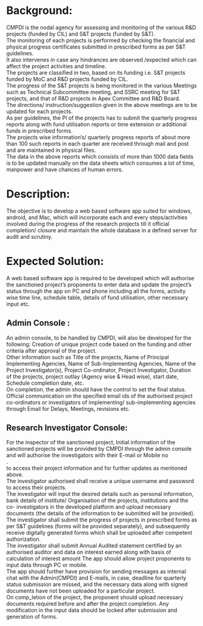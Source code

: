 # Background:

CMPDI is the nodal agency for assessing and monitoring of the various R&D projects (funded by CIL) and S&T projects (funded by S&T).<br>
The monitoring of each projects is performed by checking the financial and physical progress certificates submitted in prescribed forms as per S&T guidelines.<br>
It also intervenes in case any hindrances are observed /expected which can affect the project activities and timeline.<br>
The projects are classified in two, based on its funding i.e. S&T projects funded by MoC and R&D projects funded by CIL.<br>
The progress of the S&T projects is being monitored in the various Meetings such as Technical Subcommittee meeting, and SSRC meeting for S&T projects, and that of R&D projects in Apex Committee and R&D Board.<br>
The directions/ instruction/suggestion given in the above meetings are to be updated for each projects.<br>
As per guidelines, the PI of the projects has to submit the quarterly progress reports along with fund utilisation reports or time extension or additional funds in prescribed forms.<br>
The projects wise information’s/ quarterly progress reports of about more than 100 such reports in each quarter are received through mail and post and are maintained in physical files.<br>
The data in the above reports which consists of more than 1000 data fields is to be updated manually on the data sheets which consumes a lot of time, manpower and have chances of human errors.<br>

# Description:

The objective is to develop a web based software app suited for windows, android, and Mac, which will incorporate each and every steps/activities involved during the progress of the research projects till it official completion/ closure and maintain the whole database in a defined server for audit and scrutiny.<br>

# Expected Solution:

A web based software app is required to be developed which will authorise the sanctioned project’s proponents to enter data and update the project’s status through the app on PC and phone including all the forms, activity wise time line, schedule table, details of fund utilisation, other necessary input etc.

## Admin Console :

An admin console, to be handled by CMPDI, will also be developed for the following: Creation of unique project code based on the funding and other criteria after approval of the project.<br>
Other information such as Title of the projects, Name of Principal Implementing Agencies, Name of Sub-Implementing Agencies, Name of the Project Investigator(s), Project Co-ordinator, Project Investigator, Duration of the projects, project outlay (Agency wise & Head wise), start date, Schedule completion date, etc.<br>
On completion, the admin should have the control to set the final status.<br>
Official communication on the specified email ids of the authorised project co-ordinators or investigators of implementing/ sub-implementing agencies through Email for Delays, Meetings, revisions etc.<br>

## Research Investigator Console:

For the inspector of the sanctioned project, Initial information of the sanctioned projects will be provided by CMPDI through the admin console and will authorise the investigators with their E-mail or Mobile no<br>.  
to access their project information and for further updates as mentioned above.<br>
The investigator authorised shall receive a unique username and password to access their projects.<br>
The investigator will input the desired details such as personal information, bank details of institute/ Organisation of the projects, institutions and the co- investigators in the developed platform and upload necessary documents (the details of the information to be submitted will be provided).<br>
The investigator shall submit the progress of projects in prescribed forms as per S&T guidelines (forms will be provided separately), and subsequently receive digitally generated forms which shall be uploaded after competent authorization.<br>
The investigator shall submit Annual Audited statement certified by an authorised auditor and data on interest earned along with basis of calculation of interest amount The app should allow project proponents to input data through PC or mobile.<br>
The app should further have provision for sending messages as internal chat with the Admin(CMPDI) and E-mails, in case, deadline for quarterly status submission are missed, and the necessary data along with signed documents have not been uploaded for a particular project.<br>
On comp_letion of the project, the proponent should upload necessary documents required before and after the project completion.
Any modification in the input data should be locked after submission and generation of forms.<br>
